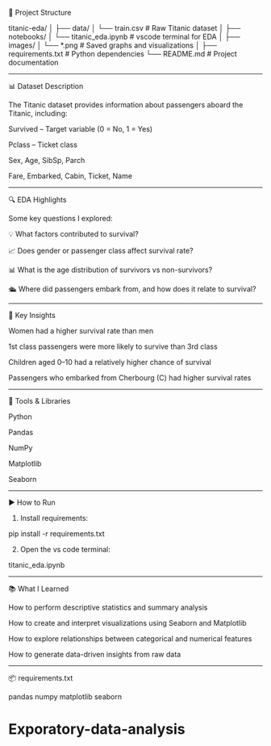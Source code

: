 📁 Project Structure

titanic-eda/
│
├── data/
│   └── train.csv                # Raw Titanic dataset
│
├── notebooks/
│   └── titanic_eda.ipynb       # vscode terminal for EDA
│
├── images/
│   └── *.png                   # Saved graphs and visualizations
│
├── requirements.txt            # Python dependencies
└── README.md                   # Project documentation


---

📊 Dataset Description

The Titanic dataset provides information about passengers aboard the Titanic, including:

Survived – Target variable (0 = No, 1 = Yes)

Pclass – Ticket class

Sex, Age, SibSp, Parch

Fare, Embarked, Cabin, Ticket, Name



---

🔍 EDA Highlights

Some key questions I explored:

💡 What factors contributed to survival?

📈 Does gender or passenger class affect survival rate?

📊 What is the age distribution of survivors vs non-survivors?

🛳️ Where did passengers embark from, and how does it relate to survival?



---

📌 Key Insights

Women had a higher survival rate than men

1st class passengers were more likely to survive than 3rd class

Children aged 0–10 had a relatively higher chance of survival

Passengers who embarked from Cherbourg (C) had higher survival rates



---

🧰 Tools & Libraries

Python

Pandas

NumPy

Matplotlib

Seaborn



---

▶️ How to Run

1. Install requirements:



pip install -r requirements.txt

2. Open the vs code terminal:



titanic_eda.ipynb


---

📚 What I Learned

How to perform descriptive statistics and summary analysis

How to create and interpret visualizations using Seaborn and Matplotlib

How to explore relationships between categorical and numerical features

How to generate data-driven insights from raw data



---

📦 requirements.txt

pandas
numpy
matplotlib
seaborn
# Exporatory-data-analysis